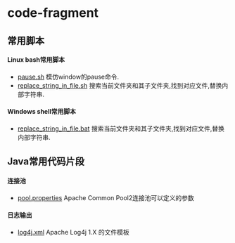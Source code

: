 # code-fragment

## 常用脚本
#### Linux bash常用脚本
* [pause.sh](shell/pause.sh) 模仿window的pause命令.
* [replace_string_in_file.sh](shell/replace_string_in_file.sh) 搜索当前文件夹和其子文件夹,找到对应文件,替换内部字符串.

#### Windows shell常用脚本
* [replace_string_in_file.bat](shell/replace_string_in_file.bat) 搜索当前文件夹和其子文件夹,找到对应文件,替换内部字符串.

## Java常用代码片段
#### 连接池
* [pool.properties](java/pool.properties) Apache Common Pool2连接池可以定义的参数

#### 日志输出
* [log4j.xml](java/log4j.xml) Apache Log4j 1.X 的文件模板